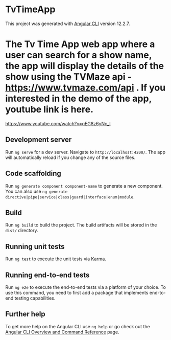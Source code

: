 # TvTimeApp

This project was generated with [Angular CLI](https://github.com/angular/angular-cli) version 12.2.7.

# The Tv Time App web app where a user can search for a show name, the app will display the details of the show using the TVMaze api - https://www.tvmaze.com/api . If you interested in the demo of the app, youtube link is here.

https://www.youtube.com/watch?v=qEG8z6yNc_I

## Development server

Run `ng serve` for a dev server. Navigate to `http://localhost:4200/`. The app will automatically reload if you change any of the source files.

## Code scaffolding

Run `ng generate component component-name` to generate a new component. You can also use `ng generate directive|pipe|service|class|guard|interface|enum|module`.

## Build

Run `ng build` to build the project. The build artifacts will be stored in the `dist/` directory.

## Running unit tests

Run `ng test` to execute the unit tests via [Karma](https://karma-runner.github.io).

## Running end-to-end tests

Run `ng e2e` to execute the end-to-end tests via a platform of your choice. To use this command, you need to first add a package that implements end-to-end testing capabilities.

## Further help

To get more help on the Angular CLI use `ng help` or go check out the [Angular CLI Overview and Command Reference](https://angular.io/cli) page.
